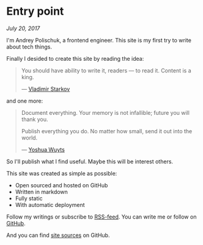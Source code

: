 # Entry point

_July 20, 2017_

I'm Andrey Polischuk, a frontend engineer. This site is my first try to write about tech things.

Finally I desided to create this site by reading the idea:

> You should have ability to write it, readers — to read it. Content is a king.
>
> — [Vladimir Starkov](https://iamstarkov.com/mvb/)

and one more:

> Document everything. Your memory is not infallible; future you will thank you.
>
> Publish everything you do. No matter how small, send it out into the world.
>
> — [Yoshua Wuyts](https://medium.com/@yoshuawuyts/how-to-become-a-successful-developer-6058723583ef)

So I'll publish what I find useful. Maybe this will be interest others.

This site was created as simple as possible:

* Open sourced and hosted on GitHub
* Written in markdown
* Fully static
* With automatic deployment

Follow my writings or subscribe to [RSS-feed](https://polischuk.xyz/rss.xml). You can write me or follow on [GitHub](https://github.com/andrepolischuk).

And you can find [site sources](https://github.com/andrepolischuk/andrepolischuk.github.io) on GitHub.
